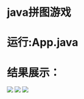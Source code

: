 <h1>java拼图游戏</h1>
<h1>运行:App.java</h1>
<h1>结果展示：</h1>
<img src='https://github.com/ipen47/img/blob/main/Snipaste_2024-10-21_21-24-58.png'>
<img src='https://github.com/ipen47/img/blob/main/Snipaste_2024-10-21_21-25-27.png'>
<img src='https://github.com/ipen47/img/blob/main/Snipaste_2024-10-21_21-26-07.png'>
